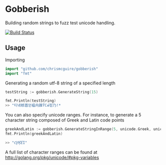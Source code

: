 Gobberish
=========
Building random strings to fuzz test unicode handling.

[![Build Status](https://travis-ci.org/chrismcguire/gobberish.svg?branch=master)](https://travis-ci.org/chrismcguire/gobberish)

Usage
-----
Importing
```Go
import "github.com/chrismcguire/gobberish"
import "fmt"
```

Generating a random utf-8 string of a specified length
```Go
testString := gobberish.GenerateString(15)

fmt.Println(testString)
>> "티냮絥䯩얻橸禸䨃ȲСᣫ흳乃!*
```

You can also specify unicode ranges. For instance, to generate a 5 character string composed of Greek and Latin code points
```Go
greekAndLatin := gobberish.GenerateStringInRange(5, unicode.Greek, unicode.Latin)
fmt.Println(greekAndLatin)

>> "ƈꝨĶῈΊ"
```
A full list of character ranges can be found at http://golang.org/pkg/unicode/#pkg-variables
